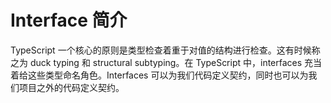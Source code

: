 # Interface 简介

TypeScript 一个核心的原则是类型检查着重于对值的结构进行检查。这有时候称之为 duck typing 和 structural subtyping。在 TypeScript 中，interfaces 充当着给这些类型命名角色。Interfaces 可以为我们代码定义契约，同时也可以为我们项目之外的代码定义契约。
